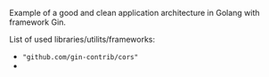 Example of a good and clean application architecture in Golang with framework Gin.

List of used libraries/utilits/frameworks:
* ```"github.com/gin-contrib/cors"```
* 
